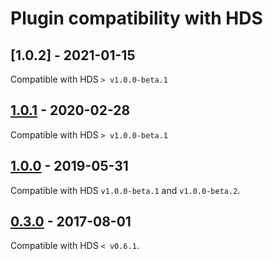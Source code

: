 # Plugin compatibility with HDS
## [1.0.2] - 2021-01-15
Compatible with HDS `> v1.0.0-beta.1` 

## [1.0.1] - 2020-02-28
Compatible with HDS `> v1.0.0-beta.1` 

## [1.0.0] - 2019-05-31
Compatible with HDS `v1.0.0-beta.1` and `v1.0.0-beta.2`.


## [0.3.0] - 2017-08-01
Compatible with HDS `< v0.6.1`.


[1.0.1]: https://github.com/linksmart/grafana-hds-datasource/tree/v1.0.1
[1.0.0]: https://github.com/linksmart/grafana-hds-datasource/tree/v1.0.0
[0.3.0]: https://github.com/linksmart/grafana-hds-datasource/tree/v0.3.0